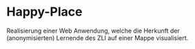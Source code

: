 # Happy-Place
Realisierung einer Web Anwendung, welche die Herkunft der (anonymisierten) Lernende des ZLI auf einer Mappe visualisiert.
